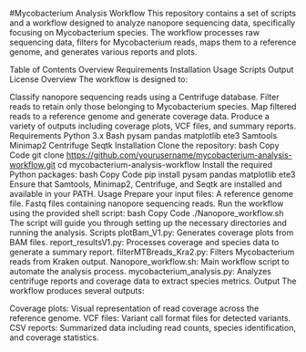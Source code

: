#Mycobacterium Analysis Workflow
This repository contains a set of scripts and a workflow designed to analyze nanopore sequencing data, specifically focusing on Mycobacterium species. The workflow processes raw sequencing data, filters for Mycobacterium reads, maps them to a reference genome, and generates various reports and plots.

Table of Contents
Overview
Requirements
Installation
Usage
Scripts
Output
License
Overview
The workflow is designed to:

Classify nanopore sequencing reads using a Centrifuge database.
Filter reads to retain only those belonging to Mycobacterium species.
Map filtered reads to a reference genome and generate coverage data.
Produce a variety of outputs including coverage plots, VCF files, and summary reports.
Requirements
Python 3.x
Bash
pysam
pandas
matplotlib
ete3
Samtools
Minimap2
Centrifuge
Seqtk
Installation
Clone the repository:
bash
Copy Code
   git clone https://github.com/yourusername/mycobacterium-analysis-workflow.git
   cd mycobacterium-analysis-workflow
Install the required Python packages:
bash
Copy Code
   pip install pysam pandas matplotlib ete3
Ensure that Samtools, Minimap2, Centrifuge, and Seqtk are installed and available in your PATH.
Usage
Prepare your input files:
A reference genome file.
Fastq files containing nanopore sequencing reads.
Run the workflow using the provided shell script:
bash
Copy Code
   ./Nanopore_workflow.sh
The script will guide you through setting up the necessary directories and running the analysis.
Scripts
plotBam_V1.py: Generates coverage plots from BAM files.
report_resultsV1.py: Processes coverage and species data to generate a summary report.
filterMTBreads_Kra2.py: Filters Mycobacterium reads from Kraken output.
Nanopore_workflow.sh: Main workflow script to automate the analysis process.
mycobacterium_analysis.py: Analyzes centrifuge reports and coverage data to extract species metrics.
Output
The workflow produces several outputs:

Coverage plots: Visual representation of read coverage across the reference genome.
VCF files: Variant call format files for detected variants.
CSV reports: Summarized data including read counts, species identification, and coverage statistics.
